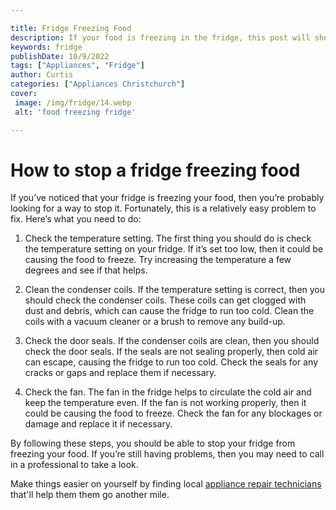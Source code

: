 ```yaml
---

title: Fridge Freezing Food
description: If your food is freezing in the fridge, this post will show you how to easily fix the problem - so read on to find out how!
keywords: fridge
publishDate: 10/9/2022
tags: ["Appliances", "Fridge"]
author: Curtis
categories: ["Appliances Christchurch"]
cover: 
 image: /img/fridge/14.webp
 alt: 'food freezing fridge'

---
```


# How to stop a fridge freezing food

If you’ve noticed that your fridge is freezing your food, then you’re probably looking for a way to stop it. Fortunately, this is a relatively easy problem to fix. Here’s what you need to do:

1. Check the temperature setting. The first thing you should do is check the temperature setting on your fridge. If it’s set too low, then it could be causing the food to freeze. Try increasing the temperature a few degrees and see if that helps.

2. Clean the condenser coils. If the temperature setting is correct, then you should check the condenser coils. These coils can get clogged with dust and debris, which can cause the fridge to run too cold. Clean the coils with a vacuum cleaner or a brush to remove any build-up.

3. Check the door seals. If the condenser coils are clean, then you should check the door seals. If the seals are not sealing properly, then cold air can escape, causing the fridge to run too cold. Check the seals for any cracks or gaps and replace them if necessary.

4. Check the fan. The fan in the fridge helps to circulate the cold air and keep the temperature even. If the fan is not working properly, then it could be causing the food to freeze. Check the fan for any blockages or damage and replace it if necessary.

By following these steps, you should be able to stop your fridge from freezing your food. If you’re still having problems, then you may need to call in a professional to take a look.

Make things easier on yourself by finding local <a href="/pages/appliance-repair-technicians/">appliance repair technicians</a> that'll help them them go another mile.